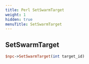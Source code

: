 ```yaml
---
title: Perl SetSwarmTarget
weight: 1
hidden: true
menuTitle: SetSwarmTarget
---
```

## SetSwarmTarget
```perl
$npc->SetSwarmTarget(int target_id)
```